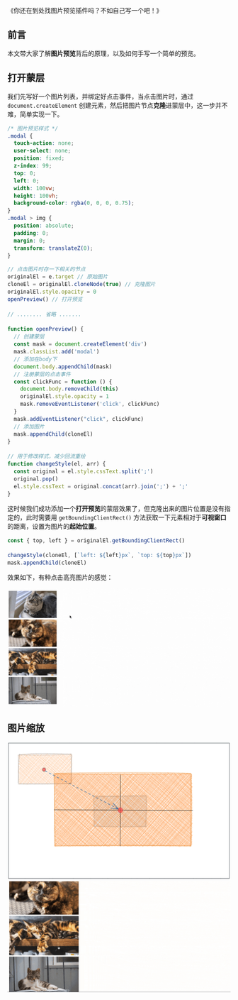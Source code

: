 《你还在到处找图片预览插件吗？不如自己写一个吧！》

## 前言

本文带大家了解**图片预览**背后的原理，以及如何手写一个简单的预览。

## 打开蒙层

我们先写好一个图片列表，并绑定好点击事件，当点击图片时，通过 `document.createElement` 创建元素，然后把图片节点**克隆**进蒙层中，这一步并不难，简单实现一下。

```css
/* 图片预览样式 */
.modal {
  touch-action: none;
  user-select: none;
  position: fixed;
  z-index: 99;
  top: 0;
  left: 0;
  width: 100vw;
  height: 100vh;
  background-color: rgba(0, 0, 0, 0.75);
}
.modal > img {
  position: absolute;
  padding: 0;
  margin: 0;
  transform: translateZ(0);
}
```

```js
// 点击图片时存一下相关的节点
originalEl = e.target // 原始图片
cloneEl = originalEl.cloneNode(true) // 克隆图片
originalEl.style.opacity = 0
openPreview() // 打开预览

// ........ 省略 .......

function openPreview() {
  // 创建蒙层
  const mask = document.createElement('div')
  mask.classList.add('modal')
  // 添加在body下
  document.body.appendChild(mask)
  // 注册蒙层的点击事件
  const clickFunc = function () {
    document.body.removeChild(this)
    originalEl.style.opacity = 1
    mask.removeEventListener('click', clickFunc)
  }
  mask.addEventListener("click", clickFunc)
  // 添加图片
  mask.appendChild(cloneEl)
}

// 用于修改样式，减少回流重绘
function changeStyle(el, arr) {
  const original = el.style.cssText.split(';')
  original.pop()
  el.style.cssText = original.concat(arr).join(';') + ';'
}
```

这时候我们成功添加一个**打开预览**的蒙层效果了，但克隆出来的图片位置是没有指定的，此时需要用 `getBoundingClientRect()` 方法获取一下元素相对于**可视窗口**的距离，设置为图片的**起始位置**。

```js
const { top, left } = originalEl.getBoundingClientRect()

changeStyle(cloneEl, [`left: ${left}px`, `top: ${top}px`])
mask.appendChild(cloneEl)
```

效果如下，有种点击高亮图片的感觉：

![](../images/0.4937476288336604.gif)

## 图片缩放


![](../images/0.4946000014989209.png)
![](../images/0.9925957461956469.gif)

## 




